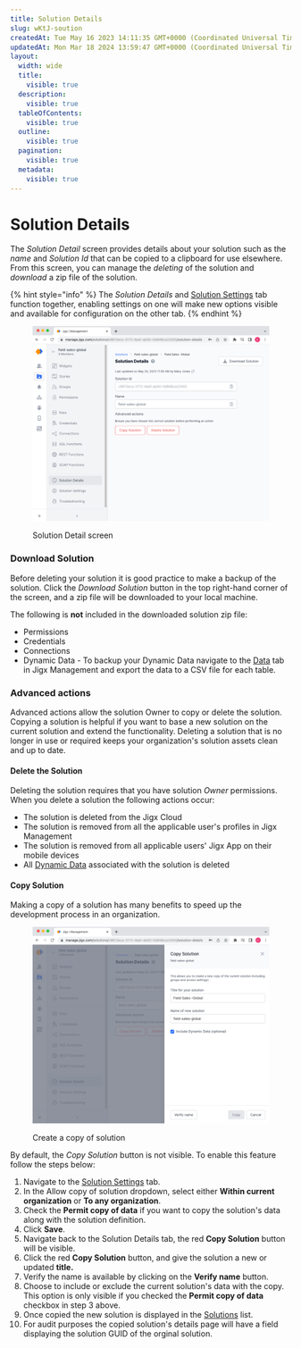 ```yaml
---
title: Solution Details
slug: wKtJ-soution
createdAt: Tue May 16 2023 14:11:35 GMT+0000 (Coordinated Universal Time)
updatedAt: Mon Mar 18 2024 13:59:47 GMT+0000 (Coordinated Universal Time)
layout:
  width: wide
  title:
    visible: true
  description:
    visible: true
  tableOfContents:
    visible: true
  outline:
    visible: true
  pagination:
    visible: true
  metadata:
    visible: true
---
```


# Solution Details

The _Solution Detail_ screen provides details about your solution such as the _name_ and _Solution Id_ that can be copied to a clipboard for use elsewhere. From this screen, you can manage the _deleting_ of the solution and _download_ a zip file of the solution.

{% hint style="info" %}
The _Solution Details_ and [Solution Settings](solution-settings/solution-settings.md) tab function together, enabling settings on one will make new options visible and available for configuration on the other tab.
{% endhint %}

<figure><img src="../../.gitbook/assets/JM-SolutionDetailL.png" alt="Solution Detail screen"><figcaption><p>Solution Detail screen</p></figcaption></figure>

### Download Solution

Before deleting your solution it is good practice to make a backup of the solution. Click the _Download Solution_ button in the top right-hand corner of the screen, and a zip file will be downloaded to your local machine.

The following is **not** included in the downloaded solution zip file:

* Permissions
* Credentials
* Connections
* Dynamic Data - To backup your Dynamic Data navigate to the [Data](data.md) tab in Jigx Management and export the data to a CSV file for each table.

### Advanced actions

Advanced actions allow the solution Owner to copy or delete the solution. Copying a solution is helpful if you want to base a new solution on the current solution and extend the functionality. Deleting a solution that is no longer in use or required keeps your organization's solution assets clean and up to date.

#### Delete the Solution

Deleting the solution requires that you have solution _Owner_ permissions. When you delete a solution the following actions occur:

* The solution is deleted from the Jigx Cloud
* The solution is removed from all the applicable user's profiles in Jigx Management
* The solution is removed from all applicable users' Jigx App on their mobile devices
* All [Dynamic Data](../../building-apps-with-jigx/data/data-providers/dynamic-data/dynamic-data.md) associated with the solution is deleted

#### Copy Solution

Making a copy of a solution has many benefits to speed up the development process in an organization.

<figure><img src="../../.gitbook/assets/JM-CopySolutionL.png" alt="Create a copy of solution"><figcaption><p>Create a copy of solution</p></figcaption></figure>

By default, the _Copy Solution_ button is not visible. To enable this feature follow the steps below:

1. Navigate to the [Solution Settings](solution-settings/solution-settings.md) tab.
2. In the Allow copy of solution dropdown, select either **Within current organization** or **To any organization**.
3. Check the **Permit copy of data** if you want to copy the solution's data along with the solution definition.
4. Click **Save**.
5. Navigate back to the Solution Details tab, the red **Copy Solution** button will be visible.
6. Click the red **Copy Solution** button, and give the solution a new or updated **title.**
7. Verify the name is available by clicking on the **Verify name** button.
8. Choose to include or exclude the current solution's data with the copy. This option is only visible if you checked the **Permit copy of data** checkbox in step 3 above.
9. Once copied the new solution is displayed in the [Solutions](solutions.md) list.
10. For audit purposes the copied solution's details page will have a field displaying the solution GUID of the orginal solution.
